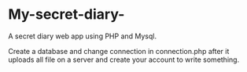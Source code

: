 # My-secret-diary-
A secret diary web app using PHP and Mysql.

Create a database and change connection in connection.php after it uploads all file on a server and create your account to write something.
